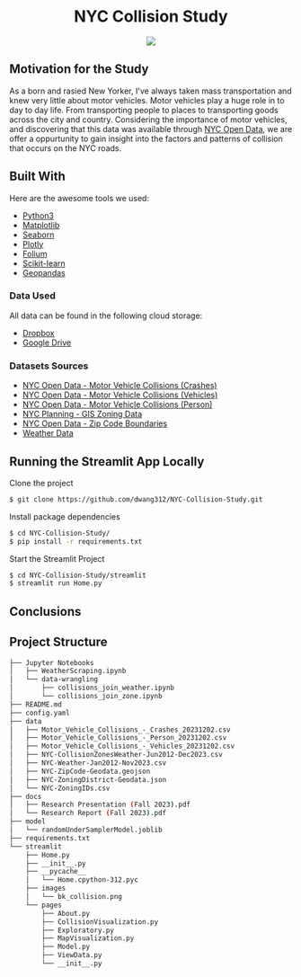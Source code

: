 <div align ="center">
  <h1>NYC Collision Study</h1>
  <img src="https://cdn-images.the-express.com/img/dynamic/10/590x/secondary/NYC-crash-24494.jpg?r=1688426470795"/>
</div>
 

<!-- ABOUT THE PROJECT -->
## Motivation for the Study
As a born and rasied New Yorker, I've always taken mass transportation and knew very little about motor vehicles. Motor vehicles play a huge role in to day to day life. From transporting people to places to transporting goods across the city and country. Considering the importance of motor vehicles, and discovering that this data was available through [NYC Open Data](https://opendata.cityofnewyork.us/), we are offer a oppurtunity to gain insight into the factors and patterns of collision that occurs on the NYC roads.

## Built With

Here are the awesome tools we used:

* [Python3](https://www.python.org/download/releases/3.0/)
* [Matplotlib](https://matplotlib.org/)
* [Seaborn](https://seaborn.pydata.org/)
* [Plotly](https://plotly.com/)
* [Folium](https://python-visualization.github.io/folium/)
* [Scikit-learn](https://scikit-learn.org/stable/)
* [Geopandas](https://geopandas.org/en/stable/)

### Data Used
All data can be found in the following cloud storage:
- [Dropbox](https://www.dropbox.com/scl/fo/hc058smdtlxnhzkrmqcoc/h?rlkey=sdkp7fopicas4v2zl8szy9jxr&dl=0)
- [Google Drive](https://drive.google.com/drive/folders/1buPeDXX0it8zFgjv90V684iUyqIiMwId?usp=drive_link)

### Datasets Sources
- [NYC Open Data - Motor Vehicle Collisions (Crashes)](https://data.cityofnewyork.us/Public-Safety/Motor-Vehicle-Collisions-Crashes/h9gi-nx95)
- [NYC Open Data - Motor Vehicle Collisions (Vehicles)](https://data.cityofnewyork.us/Public-Safety/Motor-Vehicle-Collisions-Vehicles/bm4k-52h4)
- [NYC Open Data - Motor Vehicle Collisions (Person)](https://data.cityofnewyork.us/Public-Safety/Motor-Vehicle-Collisions-Person/f55k-p6yu)
- [NYC Planning - GIS Zoning Data](https://www.nyc.gov/site/planning/data-maps/open-data/dwn-gis-zoning.page#metadata)
- [NYC Open Data - Zip Code Boundaries](https://data.beta.nyc/en/dataset/nyc-zip-code-tabulation-areas/resource/894e9162-871c-4552-a09c-c6915d8783fb)
- [Weather Data](https://www.wunderground.com/)

## Running the Streamlit App Locally

Clone the project
```bash
$ git clone https://github.com/dwang312/NYC-Collision-Study.git
```

Install package dependencies
```bash
$ cd NYC-Collision-Study/
$ pip install -r requirements.txt
```

Start the Streamlit Project
```bash
$ cd NYC-Collision-Study/streamlit
$ streamlit run Home.py
```

## Conclusions

## Project Structure
```bash
├── Jupyter Notebooks
│   ├── WeatherScraping.ipynb
│   └── data-wrangling
│       ├── collisions_join_weather.ipynb
│       └── collisions_join_zone.ipynb
├── README.md
├── config.yaml
├── data
│   ├── Motor_Vehicle_Collisions_-_Crashes_20231202.csv
│   ├── Motor_Vehicle_Collisions_-_Person_20231202.csv
│   ├── Motor_Vehicle_Collisions_-_Vehicles_20231202.csv
│   ├── NYC-CollisionZonesWeather-Jun2012-Dec2023.csv
│   ├── NYC-Weather-Jan2012-Nov2023.csv
│   ├── NYC-ZipCode-Geodata.geojson
│   ├── NYC-ZoningDistrict-Geodata.json
│   └── NYC-ZoningIDs.csv
├── docs
│   ├── Research Presentation (Fall 2023).pdf
│   └── Research Report (Fall 2023).pdf
├── model
│   └── randomUnderSamplerModel.joblib
├── requirements.txt
└── streamlit
    ├── Home.py
    ├── __init__.py
    ├── __pycache__
    │   └── Home.cpython-312.pyc
    ├── images
    │   └── bk_collision.png
    └── pages
        ├── About.py
        ├── CollisionVisualization.py
        ├── Exploratory.py
        ├── MapVisualization.py
        ├── Model.py
        ├── ViewData.py
        └── __init__.py
```

<!-- MARKDOWN LINKS AND IMAGES -->
